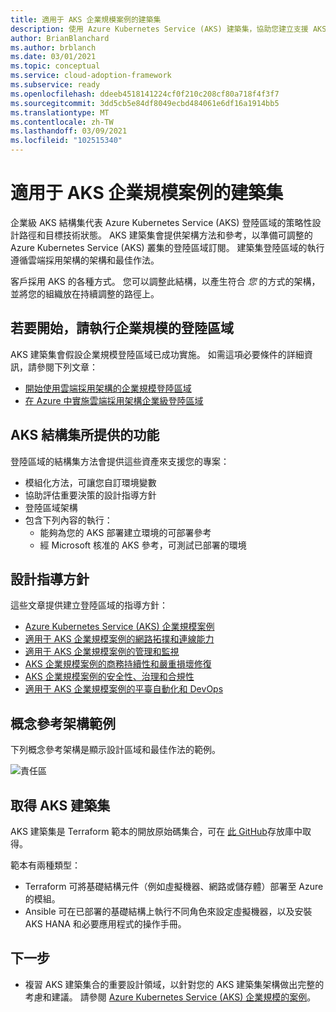 ```yaml
---
title: 適用于 AKS 企業規模案例的建築集
description: 使用 Azure Kubernetes Service (AKS) 建築集，協助您建立支援 AKS 的企業級登陸區域。
author: BrianBlanchard
ms.author: brblanch
ms.date: 03/01/2021
ms.topic: conceptual
ms.service: cloud-adoption-framework
ms.subservice: ready
ms.openlocfilehash: ddeeb4518141224cf0f210c208cf80a718f4f3f7
ms.sourcegitcommit: 3dd5cb5e84df8049ecbd484061e6df16a1914bb5
ms.translationtype: MT
ms.contentlocale: zh-TW
ms.lasthandoff: 03/09/2021
ms.locfileid: "102515340"
---
```

# <a name="construction-set-for-aks-enterprise-scale-scenario"></a>適用于 AKS 企業規模案例的建築集

企業級 AKS 結構集代表 Azure Kubernetes Service (AKS) 登陸區域的策略性設計路徑和目標技術狀態。 AKS 建築集會提供架構方法和參考，以準備可調整的 Azure Kubernetes Service (AKS) 叢集的登陸區域訂閱。 建築集登陸區域的執行遵循雲端採用架構的架構和最佳作法。

客戶採用 AKS 的各種方式。 您可以調整此結構，以產生符合 *您* 的方式的架構，並將您的組織放在持續調整的路徑上。

## <a name="to-begin-implement-an-enterprise-scale-landing-zone"></a>若要開始，請執行企業規模的登陸區域

AKS 建築集會假設企業規模登陸區域已成功實施。 如需這項必要條件的詳細資訊，請參閱下列文章：

- [開始使用雲端採用架構的企業規模登陸區域](../../ready/enterprise-scale/index.md)
- [在 Azure 中實施雲端採用架構企業級登陸區域](../../ready/enterprise-scale/implementation.md)

## <a name="what-the-aks-construction-set-provides"></a>AKS 結構集所提供的功能

登陸區域的結構集方法會提供這些資產來支援您的專案：

- 模組化方法，可讓您自訂環境變數
- 協助評估重要決策的設計指導方針
- 登陸區域架構
- 包含下列內容的執行：
  - 能夠為您的 AKS 部署建立環境的可部署參考
  - 經 Microsoft 核准的 AKS 參考，可測試已部署的環境

## <a name="design-guidelines"></a>設計指導方針

這些文章提供建立登陸區域的指導方針：

- [Azure Kubernetes Service (AKS) 企業規模案例](./eslz-identity-and-access-management.md)
- [適用于 AKS 企業規模案例的網路拓撲和連線能力](./eslz-network-topology-and-connectivity.md)
- [適用于 AKS 企業規模案例的管理和監視](./eslz-management-and-monitoring.md)
- [AKS 企業規模案例的商務持續性和嚴重損壞修復](./eslz-business-continuity-and-disaster-recovery.md)
- [AKS 企業規模案例的安全性、治理和合規性](./eslz-security-governance-and-compliance.md)
- [適用于 AKS 企業規模案例的平臺自動化和 DevOps](./eslz-platform-automation-and-devops.md)

## <a name="example-conceptual-reference-architecture"></a>概念參考架構範例

下列概念參考架構是顯示設計區域和最佳作法的範例。

![責任區](./media/aks-enterprise-scale-landing-zone.png)

## <a name="obtain-the-aks-construction-set"></a>取得 AKS 建築集

AKS 建築集是 Terraform 範本的開放原始碼集合，可在 [此 GitHub](https://github.com/Azure/caf-terraform-landingzones-starter/tree/starter/enterprise_scale/construction_sets/aks/online/aks_secure_baseline)存放庫中取得。

範本有兩種類型：

- Terraform 可將基礎結構元件（例如虛擬機器、網路或儲存體）部署至 Azure 的模組。
- Ansible 可在已部署的基礎結構上執行不同角色來設定虛擬機器，以及安裝 AKS HANA 和必要應用程式的操作手冊。

## <a name="next-steps"></a>下一步

- 複習 AKS 建築集合的重要設計領域，以針對您的 AKS 建築集架構做出完整的考慮和建議。 請參閱 [Azure Kubernetes Service (AKS) 企業規模的案例](./eslz-identity-and-access-management.md)。
